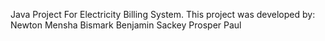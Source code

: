 Java Project For Electricity Billing System.
This project was developed by:
Newton Mensha
Bismark 
Benjamin Sackey
Prosper Paul

